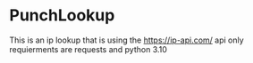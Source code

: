 # PunchLookup
This is an ip lookup that is using the https://ip-api.com/ api only requierments are requests and python 3.10
